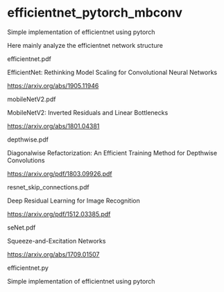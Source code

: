 # efficientnet_pytorch_mbconv
Simple implementation of efficientnet using pytorch

Here mainly analyze the efficientnet network structure



efficientnet.pdf 

EfficientNet: Rethinking Model Scaling for Convolutional Neural Networks

https://arxiv.org/abs/1905.11946



mobileNetV2.pdf

MobileNetV2: Inverted Residuals and Linear Bottlenecks

https://arxiv.org/abs/1801.04381



depthwise.pdf

Diagonalwise Refactorization: An Efficient Training Method for Depthwise Convolutions

https://arxiv.org/pdf/1803.09926.pdf



resnet_skip_connections.pdf

Deep Residual Learning for Image Recognition

https://arxiv.org/pdf/1512.03385.pdf



seNet.pdf 

Squeeze-and-Excitation Networks

https://arxiv.org/abs/1709.01507



efficientnet.py

Simple implementation of efficientnet using pytorch